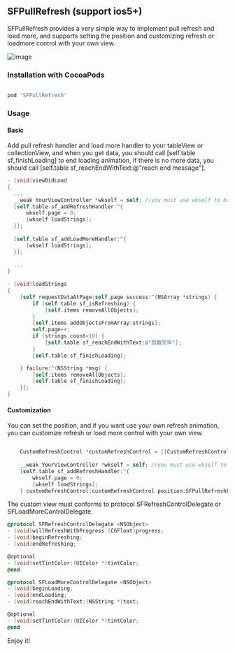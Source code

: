 ## SFPullRefresh (support ios5+)

SFPullRefresh provides a very simple way to implement pull refresh and load more, and supports setting the position and customizing refresh or loadmore control with your own view.

![image](file:///Users/shaohua/GitHub/SFPullRefresh.gif)

### Installation with CocoaPods

```ruby

pod 'SFPullRefresh'

```


### Usage
#### Basic 
Add pull refresh handler and load more handler to your tableView or collectionView, and when you get data, you should call [self.table sf_finishLoading] to end loading animation, if there is no more data, you should call [self.table sf_reachEndWithText:@"reach end message"].

```objective-c
- (void)viewDidLoad
{
  ...
  __weak YourViewController *wkself = self; //you must use wkself to break the retain cycle
  [self.table sf_addRefreshHandler:^{
      wkself.page = 0;
      [wkself loadStrings];
  }];
    
  [self.table sf_addLoadMoreHandler:^{
      [wkself loadStrings];
  }];
  
  ...
}

- (void)loadStrings
{
    [self requestDataAtPage:self.page success:^(NSArray *strings) {
        if (self.table.sf_isRefreshing) {
            [self.items removeAllObjects];
        }
        [self.items addObjectsFromArray:strings];
        self.page++;
        if (strings.count<10) {
            [self.table sf_reachEndWithText:@"加载完毕"];
        }
        [self.table sf_finishLoading];

    } failure:^(NSString *msg) {
        [self.items removeAllObjects];
        [self.table sf_finishLoading];
    }];
}
```
#### Customization
You can set the position, and if you want use your own refresh animation, you can customize refresh or load more control with your own view.

```objective-c

    CustomRefreshControl *customRefreshControl = [[CustomRefreshControl alloc] initWithFrame:CGRectMake(0, 0,  [UIScreen mainScreen].bounds.size.width, 60)];
    
    __weak YourViewController *wkself = self; //you must use wkself to break the retain cycle
    [self.table sf_addRefreshHandler:^{
        wkself.page = 0;
        [wkself loadStrings];
    } customRefreshControl:customRefreshControl position:SFPullRefreshPositionBottom];

```
The custom view must conforms to protocol SFRefreshControlDelegate or SFLoadMoreControlDelegate.
```objective-c
@protocol SFRefreshControlDelegate <NSObject>
- (void)willRefreshWithProgress:(CGFloat)progress;
- (void)beginRefreshing;
- (void)endRefreshing;

@optional
- (void)setTintColor:(UIColor *)tintColor;
@end

@protocol SFLoadMoreControlDelegate <NSObject>
- (void)beginLoading;
- (void)endLoading;
- (void)reachEndWithText:(NSString *)text;

@optional
- (void)setTintColor:(UIColor *)tintColor;
@end
```
Enjoy it!

